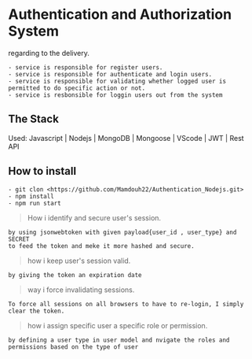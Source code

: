 # Authentication and Authorization System

regarding to the delivery.

```
- service is responsible for register users.
- service is responsible for authenticate and login users.
- service is responsible for validating whether logged user is permitted to do specific action or not.
- service is resbonsible for loggin users out from the system
```

## The Stack

Used: Javascript | Nodejs | MongoDB | Mongoose | VScode | JWT | Rest API

## How to install

```
- git clon <https://github.com/Mamdouh22/Authentication_Nodejs.git>
- npm install
- npm run start
```

> How i identify and secure user's session.

```
by using jsonwebtoken with given payload{user_id , user_type} and SECRET
to feed the token and meke it more hashed and secure.
```

> how i keep user's session valid.

```
by giving the token an expiration date
```

> way i force invalidating sessions.

```
To force all sessions on all browsers to have to re-login, I simply clear the token.
```

> how i assign specific user a specific role or permission.

```
by defining a user type in user model and nvigate the roles and permissions based on the type of user
```
